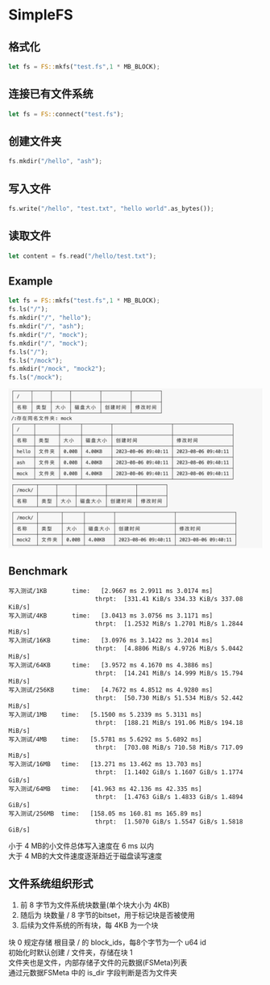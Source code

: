# SimpleFS
## 格式化
```rust
let fs = FS::mkfs("test.fs",1 * MB_BLOCK);
```
## 连接已有文件系统
```rust
let fs = FS::connect("test.fs");
```

## 创建文件夹
```rust
fs.mkdir("/hello", "ash");
```

## 写入文件
```rust
fs.write("/hello", "test.txt", "hello world".as_bytes());
```

## 读取文件
```rust
let content = fs.read("/hello/test.txt");
```

## Example
```rust
let fs = FS::mkfs("test.fs",1 * MB_BLOCK);
fs.ls("/");
fs.mkdir("/", "hello");
fs.mkdir("/", "ash");
fs.mkdir("/", "mock");
fs.mkdir("/", "mock");
fs.ls("/");
fs.ls("/mock");
fs.mkdir("/mock", "mock2");
fs.ls("/mock");
```
![result](img/ls.png)

## Benchmark
```
写入测试/1KB       time:   [2.9667 ms 2.9911 ms 3.0174 ms]
                   		thrpt:  [331.41 KiB/s 334.33 KiB/s 337.08 KiB/s]
写入测试/4KB       time:   [3.0413 ms 3.0756 ms 3.1171 ms]
                   		thrpt:  [1.2532 MiB/s 1.2701 MiB/s 1.2844 MiB/s]
写入测试/16KB      time:   [3.0976 ms 3.1422 ms 3.2014 ms]
      	                thrpt:  [4.8806 MiB/s 4.9726 MiB/s 5.0442 MiB/s]
写入测试/64KB      time:   [3.9572 ms 4.1670 ms 4.3886 ms]
                        thrpt:  [14.241 MiB/s 14.999 MiB/s 15.794 MiB/s]
写入测试/256KB     time:   [4.7672 ms 4.8512 ms 4.9280 ms]
                        thrpt:  [50.730 MiB/s 51.534 MiB/s 52.442 MiB/s]
写入测试/1MB    time:   [5.1500 ms 5.2339 ms 5.3131 ms]
                        thrpt:  [188.21 MiB/s 191.06 MiB/s 194.18 MiB/s]	
写入测试/4MB    time:   [5.5781 ms 5.6292 ms 5.6892 ms]
                        thrpt:  [703.08 MiB/s 710.58 MiB/s 717.09 MiB/s]	
写入测试/16MB   time:   [13.271 ms 13.462 ms 13.703 ms]
                        thrpt:  [1.1402 GiB/s 1.1607 GiB/s 1.1774 GiB/s]				
写入测试/64MB   time:   [41.963 ms 42.136 ms 42.335 ms]
                        thrpt:  [1.4763 GiB/s 1.4833 GiB/s 1.4894 GiB/s]
写入测试/256MB  time:   [158.05 ms 160.81 ms 165.89 ms]
                        thrpt:  [1.5070 GiB/s 1.5547 GiB/s 1.5818 GiB/s]
```
小于 4 MB的小文件总体写入速度在 6 ms 以内  
大于 4 MB的大文件速度逐渐趋近于磁盘读写速度

## 文件系统组织形式
1. 前 8 字节为文件系统块数量(单个块大小为 4KB)  
2. 随后为 块数量 / 8 字节的bitset，用于标记块是否被使用  
3. 后续为文件系统的所有块，每 4KB 为一个块  


块 0 规定存储 根目录 / 的 block_ids，每8个字节为一个 u64 id  
初始化时默认创建 / 文件夹，存储在块 1  
文件夹也是文件，内部存储子文件的元数据(FSMeta)列表  
通过元数据FSMeta 中的 is_dir 字段判断是否为文件夹
